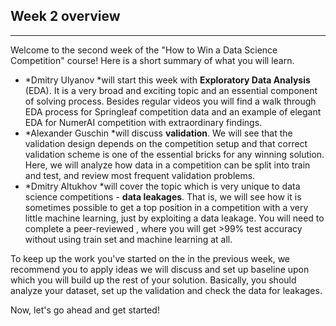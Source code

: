 ## Week 2 overview

*****

Welcome to the second week of the "How to Win a Data Science Competition"
course! Here is a short summary of what you will learn.

* *Dmitry Ulyanov  *will start this week with **Exploratory Data Analysis** (EDA).
It is a very broad and exciting topic and an essential component of solving
process. Besides regular videos you will find a walk through EDA process for
Springleaf competition data and an example of elegant EDA for NumerAI
competition with extraordinary findings.
* *Alexander Guschin *will discuss **validation**. We will see that the validation
design depends on the competition setup and that correct validation scheme is
one of the essential bricks for any winning solution. Here, we will analyze how
data in a competition can be split into train and test, and review most frequent
validation problems.
* *Dmitry Altukhov  *will cover the topic which is very unique to data science
competitions - **data leakages**. That is, we will see how it is sometimes
possible to get a top position in a competition with a very little machine
learning, just by exploiting a data leakage. You will need to complete a
peer-reviewed , where you will get >99% test accuracy without using train set
and machine learning at all.

To keep up the work you've started on the  in the previous week, we recommend
you to apply ideas we will discuss and set up baseline upon which you will build
up the rest of your solution. Basically, you should analyze your dataset, set up
the validation and check the data for leakages.

Now, let's go ahead and get started!
